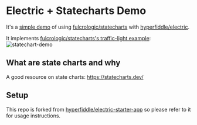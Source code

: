 # Electric + Statecharts Demo

It's a [simple demo](https://github.com/roterski/electric-statecharts-demo/blob/2023-11-16-statecharts-demo/src/app/statechart_demo.cljc) of using [fulcrologic/statecharts](https://github.com/fulcrologic/statecharts) with [hyperfiddle/electric](https://github.com/hyperfiddle/electric).

It implements [fulcrologic/statecharts's traffic-light example](https://github.com/fulcrologic/statecharts/blob/main/src/examples/traffic_light.cljc):
![statechart-demo](https://github.com/roterski/electric-statecharts-demo/assets/4920654/8dda9674-75fc-4311-8a46-7f6979481501)

## What are state charts and why
A good resource on state charts: https://statecharts.dev/

## Setup
This repo is forked from [hyperfiddle/electric-starter-app](https://github.com/hyperfiddle/electric-starter-app) so please refer to it for usage instructions.

